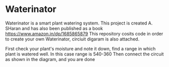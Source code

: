 # Waterinator
Waterinator is a smart plant watering system. This project is created A. SHaran and has also been published as a book https://www.amazon.in/dp/1685865879
This repository cosits code in order to create your own Waterinator, circiuit digaram is also attached.

First check your plant's moisture and note it down, find a range in which plant is watered well. In this case range is 540-360
Then connect the circuit as shown in the diagram, and you are done
